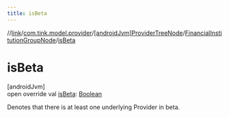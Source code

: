 ```yaml
---
title: isBeta
---
```

//[link](../../../../index.html)/[com.tink.model.provider](../../index.html)/[[androidJvm]ProviderTreeNode](../index.html)/[FinancialInstitutionGroupNode](index.html)/[isBeta](is-beta.html)



# isBeta



[androidJvm]\
open override val [isBeta](is-beta.html): [Boolean](https://kotlinlang.org/api/latest/jvm/stdlib/kotlin/-boolean/index.html)



Denotes that there is at least one underlying Provider in beta.





